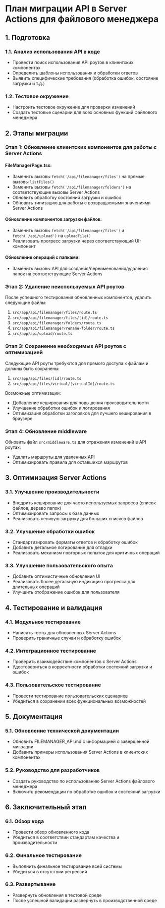 # План миграции API в Server Actions для файлового менеджера

## 1. Подготовка

### 1.1. Анализ использования API в коде
- Провести поиск использования API роутов в клиентских компонентах
- Определить шаблоны использования и обработки ответов
- Выявить специфические требования (обработка ошибок, состояние загрузки и т.д.)

### 1.2. Тестовое окружение
- Настроить тестовое окружение для проверки изменений
- Создать тестовые сценарии для всех основных функций файлового менеджера

## 2. Этапы миграции

### Этап 1: Обновление клиентских компонентов для работы с Server Actions

#### FileManagerPage.tsx:
- Заменить вызовы `fetch('/api/filemanager/files')` на прямые вызовы `listFiles()`
- Заменить вызовы `fetch('/api/filemanager/folders')` на соответствующие вызовы Server Actions
- Обновить обработку состояний загрузки и ошибок
- Обновить типизацию для работы с возвращаемыми значениями Server Actions

#### Обновление компонентов загрузки файлов:
- Заменить вызовы `fetch('/api/filemanager/files')` и `fetch('/api/upload')` на `uploadFile()`
- Реализовать прогресс загрузки через соответствующий UI-компонент

#### Обновление операций с папками:
- Заменить вызовы API для создания/переименования/удаления папок на соответствующие Server Actions

### Этап 2: Удаление неиспользуемых API роутов

После успешного тестирования обновленных компонентов, удалить следующие файлы:

1. `src/app/api/filemanager/files/route.ts`
2. `src/app/api/filemanager/files/[id]/route.ts`
3. `src/app/api/filemanager/folders/route.ts`
4. `src/app/api/filemanager/rename-folder/route.ts`
5. `src/app/api/upload/route.ts`

### Этап 3: Сохранение необходимых API роутов с оптимизацией

Следующие API роуты требуются для прямого доступа к файлам и должны быть сохранены:

1. `src/app/api/files/[id]/route.ts`
2. `src/app/api/files/virtual/[virtualId]/route.ts`

Возможные оптимизации:
- Добавление кеширования для повышения производительности
- Улучшение обработки ошибок и логирования
- Оптимизация обработки заголовков для лучшего кеширования в браузере

### Этап 4: Обновление middleware

Обновить файл `src/middleware.ts` для отражения изменений в API роутах:
- Удалить маршруты для удаленных API
- Оптимизировать правила для оставшихся маршрутов

## 3. Оптимизация Server Actions

### 3.1. Улучшение производительности
- Внедрить кеширование для часто используемых запросов (список файлов, дерево папок)
- Оптимизировать запросы к базе данных
- Реализовать ленивую загрузку для больших списков файлов

### 3.2. Улучшение обработки ошибок
- Стандартизировать форматы ответов и обработку ошибок
- Добавить детальное логирование для отладки
- Реализовать механизм повторных попыток для критичных операций

### 3.3. Улучшение пользовательского опыта
- Добавить оптимистичные обновления UI
- Реализовать более детальную индикацию прогресса для длительных операций
- Улучшить отображение ошибок для пользователя

## 4. Тестирование и валидация

### 4.1. Модульное тестирование
- Написать тесты для обновленных Server Actions
- Проверить граничные случаи и обработку ошибок

### 4.2. Интеграционное тестирование
- Проверить взаимодействие компонентов с Server Actions
- Удостовериться в корректности обработки состояний загрузки и ошибок

### 4.3. Пользовательское тестирование
- Провести тестирование пользовательских сценариев
- Убедиться в сохранении всех функциональных возможностей

## 5. Документация

### 5.1. Обновление технической документации
- Обновить FILEMANAGER_API.md с информацией о завершенной миграции
- Добавить примеры использования Server Actions в клиентских компонентах

### 5.2. Руководство для разработчиков
- Создать руководство по использованию Server Actions файлового менеджера
- Включить рекомендации по обработке ошибок и состояний загрузки

## 6. Заключительный этап

### 6.1. Обзор кода
- Провести обзор обновленного кода
- Убедиться в соответствии стандартам качества и производительности

### 6.2. Финальное тестирование
- Выполнить финальное тестирование всей системы
- Убедиться в отсутствии регрессий

### 6.3. Развертывание
- Развернуть обновления в тестовой среде
- После успешной валидации развернуть в производственной среде